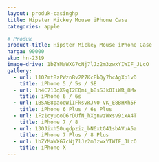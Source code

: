 ```yaml
---
layout: produk-casinghp
title: Hipster Mickey Mouse iPhone Case
categories: apple

# Produk
product-title: Hipster Mickey Mouse iPhone Case
harga: 90000
sku: hn-2319
image-drive: 1bZYMaWXG7cNj7lJz2m3zwxYIWIF_JLcO
gallery:
  - url: 11OZmtBzPWznBv2P7KcPbQy7hcAgXp1vD
    title: iPhone 5 / 5s / SE
  - url: 1h4C71DqX9qI2EQmi_bBsSJk0IiWR_8Mx
    title: iPhone 6 / 6s
  - url: 1BSAE8paoqWiIFksvRJN0-VK_E8BHXh5F
    title: iPhone 6 Plus / 6s Plus
  - url: 1Fz1cyuooO6rDUfN_hXgnvzWxsv9ixA4T
    title: iPhone 7 / 8
  - url: 13OJixh50uqdpziz_bN6xtG41sbAVuA5a
    title: iPhone 7 Plus / 8 Plus
  - url: 1bZYMaWXG7cNj7lJz2m3zwxYIWIF_JLcO
    title: iPhone X
---
```

